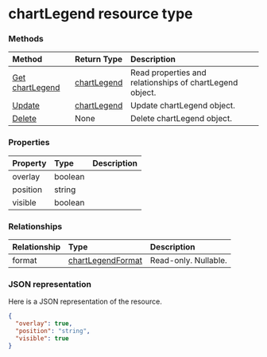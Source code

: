# chartLegend resource type




### Methods

| Method		   | Return Type	|Description|
|:---------------|:--------|:----------|
|[Get chartLegend](../api/chartlegend_get.md) | [chartLegend](chartlegend.md) |Read properties and relationships of chartLegend object.|
|[Update](../api/chartlegend_update.md) | [chartLegend](chartlegend.md)	|Update chartLegend object. |
|[Delete](../api/chartlegend_delete.md) | None |Delete chartLegend object. |

### Properties
| Property	   | Type	|Description|
|:---------------|:--------|:----------|
|overlay|boolean||
|position|string||
|visible|boolean||

### Relationships
| Relationship | Type	|Description|
|:---------------|:--------|:----------|
|format|[chartLegendFormat](chartlegendformat.md)| Read-only. Nullable.|

### JSON representation

Here is a JSON representation of the resource.

<!-- {
  "blockType": "resource",
  "optionalProperties": [

  ],
  "@odata.type": "microsoft.graph.chartlegend"
}-->

```json
{
  "overlay": true,
  "position": "string",
  "visible": true
}

```

<!-- uuid: 8fcb5dbc-d5aa-4681-8e31-b001d5168d79
2015-10-25 14:57:30 UTC -->
<!-- {
  "type": "#page.annotation",
  "description": "chartLegend resource",
  "keywords": "",
  "section": "documentation",
  "tocPath": ""
}-->